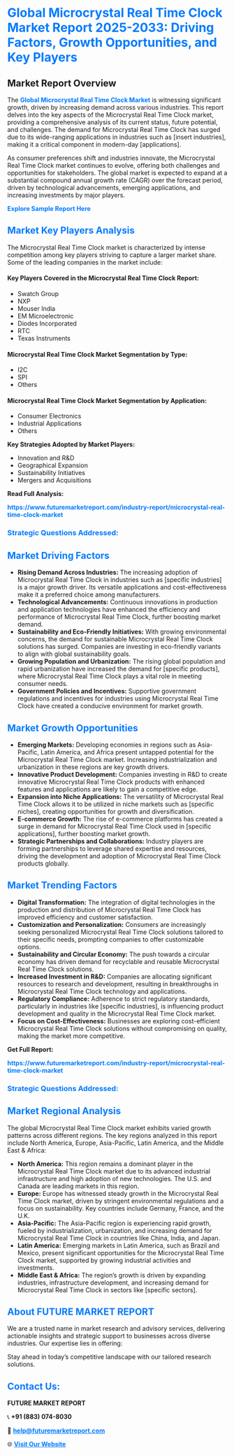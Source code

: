 <h1 style="color: #007BFF;">Global Microcrystal Real Time Clock Market Report 2025-2033: Driving Factors, Growth Opportunities, and Key Players</h1>

<section id="overview">
<h2>Market Report Overview</h2>
<p>The <a href="https://www.futuremarketreport.com/industry-report/microcrystal-real-time-clock-market" style="color: #007BFF; text-decoration: none;"><strong>Global Microcrystal Real Time Clock Market</strong></a> is witnessing significant growth, driven by increasing demand across various industries. This report delves into the key aspects of the Microcrystal Real Time Clock market, providing a comprehensive analysis of its current status, future potential, and challenges. The demand for Microcrystal Real Time Clock has surged due to its wide-ranging applications in industries such as [insert industries], making it a critical component in modern-day [applications].</p>
<p>As consumer preferences shift and industries innovate, the Microcrystal Real Time Clock market continues to evolve, offering both challenges and opportunities for stakeholders. The global market is expected to expand at a substantial compound annual growth rate (CAGR) over the forecast period, driven by technological advancements, emerging applications, and increasing investments by major players.</p>
</section>

<section id="overview">
<p><a href="https://www.futuremarketreport.com/request-sample/reportId=115243" style="color: #007BFF; text-decoration: none;"><strong>Explore Sample Report Here</strong></a></p>
</section>

<section id="key-players">
<h2 style="color: #007BFF;">Market Key Players Analysis</h2>
<p>The Microcrystal Real Time Clock market is characterized by intense competition among key players striving to capture a larger market share. Some of the leading companies in the market include:</p>
<h4>Key Players Covered in the Microcrystal Real Time Clock Report:</h4>
<ul><li>Swatch Group</li><li>NXP</li><li>Mouser India</li><li>EM Microelectronic</li><li>Diodes Incorporated</li><li>RTC</li><li>Texas Instruments</li></ul>
<h4>Microcrystal Real Time Clock Market Segmentation by Type:</h4>
<ul><li>I2C</li><li>SPI</li><li>Others</li></ul>

<h4>Microcrystal Real Time Clock Market Segmentation by Application:</h4>
<ul><li>Consumer Electronics</li><li>Industrial Applications</li><li>Others</li></ul>
<p><strong>Key Strategies Adopted by Market Players:</strong></p>
<ul>
<li>Innovation and R&D</li>
<li>Geographical Expansion</li>
<li>Sustainability Initiatives</li>
<li>Mergers and Acquisitions</li>
</ul>
</section>

<section>
<p><strong>Read Full Analysis: </strong></p><a href="https://www.futuremarketreport.com/industry-report/microcrystal-real-time-clock-market" style="color: #007BFF; text-decoration: none;"><strong>https://www.futuremarketreport.com/industry-report/microcrystal-real-time-clock-market</strong></a>
<h3 style="color: #007BFF;">Strategic Questions Addressed:</h3>
</section>

<section id="driving-factors">
<h2 style="color: #007BFF;">Market Driving Factors</h2>
<ul>
<li><strong>Rising Demand Across Industries:</strong> The increasing adoption of Microcrystal Real Time Clock in industries such as [specific industries] is a major growth driver. Its versatile applications and cost-effectiveness make it a preferred choice among manufacturers.</li>
<li><strong>Technological Advancements:</strong> Continuous innovations in production and application technologies have enhanced the efficiency and performance of Microcrystal Real Time Clock, further boosting market demand.</li>
<li><strong>Sustainability and Eco-Friendly Initiatives:</strong> With growing environmental concerns, the demand for sustainable Microcrystal Real Time Clock solutions has surged. Companies are investing in eco-friendly variants to align with global sustainability goals.</li>
<li><strong>Growing Population and Urbanization:</strong> The rising global population and rapid urbanization have increased the demand for [specific products], where Microcrystal Real Time Clock plays a vital role in meeting consumer needs.</li>
<li><strong>Government Policies and Incentives:</strong> Supportive government regulations and incentives for industries using Microcrystal Real Time Clock have created a conducive environment for market growth.</li>
</ul>
</section>

<section id="growth-opportunities">
<h2 style="color: #007BFF;">Market Growth Opportunities</h2>
<ul>
<li><strong>Emerging Markets:</strong> Developing economies in regions such as Asia-Pacific, Latin America, and Africa present untapped potential for the Microcrystal Real Time Clock market. Increasing industrialization and urbanization in these regions are key growth drivers.</li>
<li><strong>Innovative Product Development:</strong> Companies investing in R&D to create innovative Microcrystal Real Time Clock products with enhanced features and applications are likely to gain a competitive edge.</li>
<li><strong>Expansion into Niche Applications:</strong> The versatility of Microcrystal Real Time Clock allows it to be utilized in niche markets such as [specific niches], creating opportunities for growth and diversification.</li>
<li><strong>E-commerce Growth:</strong> The rise of e-commerce platforms has created a surge in demand for Microcrystal Real Time Clock used in [specific applications], further boosting market growth.</li>
<li><strong>Strategic Partnerships and Collaborations:</strong> Industry players are forming partnerships to leverage shared expertise and resources, driving the development and adoption of Microcrystal Real Time Clock products globally.</li>
</ul>
</section>

<section id="trending-factors">
<h2 style="color: #007BFF;">Market Trending Factors</h2>
<ul>
<li><strong>Digital Transformation:</strong> The integration of digital technologies in the production and distribution of Microcrystal Real Time Clock has improved efficiency and customer satisfaction.</li>
<li><strong>Customization and Personalization:</strong> Consumers are increasingly seeking personalized Microcrystal Real Time Clock solutions tailored to their specific needs, prompting companies to offer customizable options.</li>
<li><strong>Sustainability and Circular Economy:</strong> The push towards a circular economy has driven demand for recyclable and reusable Microcrystal Real Time Clock solutions.</li>
<li><strong>Increased Investment in R&D:</strong> Companies are allocating significant resources to research and development, resulting in breakthroughs in Microcrystal Real Time Clock technology and applications.</li>
<li><strong>Regulatory Compliance:</strong> Adherence to strict regulatory standards, particularly in industries like [specific industries], is influencing product development and quality in the Microcrystal Real Time Clock market.</li>
<li><strong>Focus on Cost-Effectiveness:</strong> Businesses are exploring cost-efficient Microcrystal Real Time Clock solutions without compromising on quality, making the market more competitive.</li>
</ul>
</section>

<section>
<p><strong>Get Full Report: </strong></p><a href="https://www.futuremarketreport.com/industry-report/microcrystal-real-time-clock-market" style="color: #007BFF; text-decoration: none;"><strong>https://www.futuremarketreport.com/industry-report/microcrystal-real-time-clock-market</strong></a>
<h3 style="color: #007BFF;">Strategic Questions Addressed:</h3>
</section>


<section id="regional-analysis">
<h2 style="color: #007BFF;">Market Regional Analysis</h2>
<p>The global Microcrystal Real Time Clock market exhibits varied growth patterns across different regions. The key regions analyzed in this report include North America, Europe, Asia-Pacific, Latin America, and the Middle East & Africa:</p>
<ul>
<li><strong>North America:</strong> This region remains a dominant player in the Microcrystal Real Time Clock market due to its advanced industrial infrastructure and high adoption of new technologies. The U.S. and Canada are leading markets in this region.</li>
<li><strong>Europe:</strong> Europe has witnessed steady growth in the Microcrystal Real Time Clock market, driven by stringent environmental regulations and a focus on sustainability. Key countries include Germany, France, and the U.K.</li>
<li><strong>Asia-Pacific:</strong> The Asia-Pacific region is experiencing rapid growth, fueled by industrialization, urbanization, and increasing demand for Microcrystal Real Time Clock in countries like China, India, and Japan.</li>
<li><strong>Latin America:</strong> Emerging markets in Latin America, such as Brazil and Mexico, present significant opportunities for the Microcrystal Real Time Clock market, supported by growing industrial activities and investments.</li>
<li><strong>Middle East & Africa:</strong> The region’s growth is driven by expanding industries, infrastructure development, and increasing demand for Microcrystal Real Time Clock in sectors like [specific sectors].</li>
</ul>
</section>

<footer>
<h2 style="color: #007BFF;">About FUTURE MARKET REPORT</h2>
<p>We are a trusted name in market research and advisory services, delivering actionable insights and strategic support to businesses across diverse industries. Our expertise lies in offering:</p>

<p>Stay ahead in today’s competitive landscape with our tailored research solutions.</p>

<h2 style="color: #007BFF;">Contact Us:</h2>
<p><strong>FUTURE MARKET REPORT</strong></p>
<p>📞 <strong>+91 (883) 074-8030</strong></p>
<p>📧 <strong><a href="mailto:help@futuremarketreport.com" style="color: #007BFF;">help@futuremarketreport.com</a></strong></p>
<p>🌐 <strong><a href="https://www.futuremarketreport.com/" style="color: #007BFF;">Visit Our Website</a></strong></p>
</footer>
